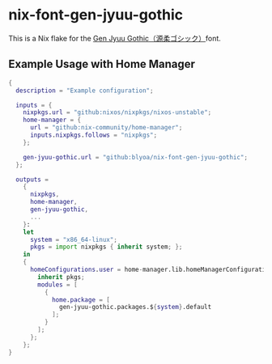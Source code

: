 # nix-font-gen-jyuu-gothic

This is a Nix flake for the [Gen Jyuu Gothic（源柔ゴシック）](http://jikasei.me/font/genjyuu/)font.


## Example Usage with Home Manager

```nix
{
  description = "Example configuration";

  inputs = {
    nixpkgs.url = "github:nixos/nixpkgs/nixos-unstable";
    home-manager = {
      url = "github:nix-community/home-manager";
      inputs.nixpkgs.follows = "nixpkgs";
    };

    gen-jyuu-gothic.url = "github:blyoa/nix-font-gen-jyuu-gothic";
  };

  outputs =
    {
      nixpkgs,
      home-manager,
      gen-jyuu-gothic,
      ...
    }:
    let
      system = "x86_64-linux";
      pkgs = import nixpkgs { inherit system; };
    in
    {
      homeConfigurations.user = home-manager.lib.homeManagerConfiguration {
        inherit pkgs;
        modules = [
          {
            home.package = [
              gen-jyuu-gothic.packages.${system}.default
            ];
          }
        ];
      };
    };
}
```
